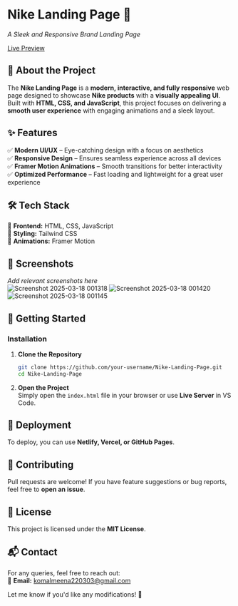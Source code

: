 # **Nike Landing Page 👟**  
_A Sleek and Responsive Brand Landing Page_  

[Live Preview](https://komal2203.github.io/my-nike-landing-page/)  

## 🚀 About the Project  
The **Nike Landing Page** is a **modern, interactive, and fully responsive** web page designed to showcase **Nike products** with a **visually appealing UI**. Built with **HTML, CSS, and JavaScript**, this project focuses on delivering a **smooth user experience** with engaging animations and a sleek layout.  

## ✨ Features  
✅ **Modern UI/UX** – Eye-catching design with a focus on aesthetics  
✅ **Responsive Design** – Ensures seamless experience across all devices  
✅ **Framer Motion Animations** – Smooth transitions for better interactivity  
✅ **Optimized Performance** – Fast loading and lightweight for a great user experience  

## 🛠 Tech Stack  
🔹 **Frontend:** HTML, CSS, JavaScript  
🔹 **Styling:** Tailwind CSS  
🔹 **Animations:** Framer Motion  

## 📸 Screenshots  
_Add relevant screenshots here_  
![Screenshot 2025-03-18 001318](https://github.com/user-attachments/assets/029008ba-0909-43ab-b7b7-b359068c6618)
![Screenshot 2025-03-18 001420](https://github.com/user-attachments/assets/21c8998a-fef7-4d20-bde5-4ede246431e1)
![Screenshot 2025-03-18 001145](https://github.com/user-attachments/assets/29bea1c2-5acd-4ac4-8133-df1546798aa9)




## 🚀 Getting Started  

### **Installation**  

1. **Clone the Repository**  
   ```bash
   git clone https://github.com/your-username/Nike-Landing-Page.git
   cd Nike-Landing-Page
   ```  

2. **Open the Project**  
   Simply open the `index.html` file in your browser or use **Live Server** in VS Code.  

## 🚀 Deployment  
To deploy, you can use **Netlify, Vercel, or GitHub Pages**.  

## 🤝 Contributing  
Pull requests are welcome! If you have feature suggestions or bug reports, feel free to **open an issue**.  

## 📜 License  
This project is licensed under the **MIT License**.  

## 📬 Contact  
For any queries, feel free to reach out:  
📧 **Email:** [komalmeena220303@gmail.com](mailto:komalmeena220303@gmail.com)  


Let me know if you'd like any modifications! 🚀
